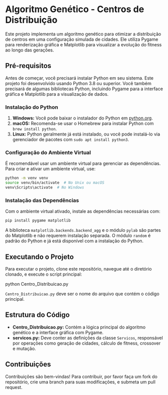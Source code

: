# Algoritmo Genético - Centros de Distribuição

Este projeto implementa um algoritmo genético para otimizar a distribuição de centros em uma configuração simulada de cidades. Ele utiliza Pygame para renderização gráfica e Matplotlib para visualizar a evolução do fitness ao longo das gerações.

## Pré-requisitos

Antes de começar, você precisará instalar Python em seu sistema. Este projeto foi desenvolvido usando Python 3.8 ou superior. Você também precisará de algumas bibliotecas Python, incluindo Pygame para a interface gráfica e Matplotlib para a visualização de dados.

### Instalação do Python

1. **Windows:** Você pode baixar o instalador do Python em [python.org](https://www.python.org/downloads/).
2. **macOS:** Recomenda-se usar o Homebrew para instalar Python com `brew install python`.
3. **Linux:** Python geralmente já está instalado, ou você pode instalá-lo via gerenciador de pacotes com `sudo apt install python3`.

### Configuração do Ambiente Virtual

É recomendável usar um ambiente virtual para gerenciar as dependências. Para criar e ativar um ambiente virtual, use:

```bash
python -m venv venv
source venv/bin/activate  # No Unix ou macOS
venv\Scripts\activate  # No Windows
```

### Instalação das Dependências

Com o ambiente virtual ativado, instale as dependências necessárias com:

 ```bash
pip install pygame matplotlib 
```

A biblioteca `matplotlib.backends.backend_agg` e o módulo `pylab` são partes do Matplotlib e não requerem instalação separada. O módulo `random` é padrão do Python e já está disponível com a instalação do Python.

## Executando o Projeto

Para executar o projeto, clone este repositório, navegue até o diretório clonado, e execute o script principal:
 
<URL-do-repositorio>
<nome-do-repositorio>
python Centro_Distribuicao.py 

`Centro_Distribuicao.py` deve ser o nome do arquivo que contém o código principal.

## Estrutura do Código

- **Centro_Distribuicao.py:** Contém a lógica principal do algoritmo genético e a interface gráfica com Pygame.
- **servicos.py:** Deve conter as definições da classe `Servicos`, responsável por operações como geração de cidades, cálculo de fitness, crossover e mutação.

## Contribuições

Contribuições são bem-vindas! Para contribuir, por favor faça um fork do repositório, crie uma branch para suas modificações, e submeta um pull request.
